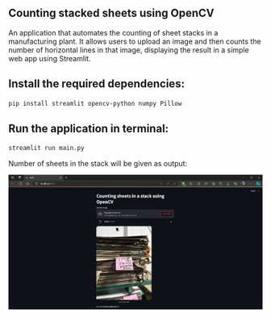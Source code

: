 ## Counting stacked sheets using OpenCV

An application that automates the counting of sheet stacks in a manufacturing plant. It allows users to upload an image and then counts the number of horizontal lines in that image, displaying the result in a simple web app using Streamlit.

## Install the required dependencies:
```sh
pip install streamlit opencv-python numpy Pillow
```

## Run the application in terminal:
```sh
streamlit run main.py
```

Number of sheets in the stack will be given as output:

![refresh page](https://github.com/Aaryan015/Stacked-sheets-count-OpenCV/blob/main/UI.png?raw=true)
